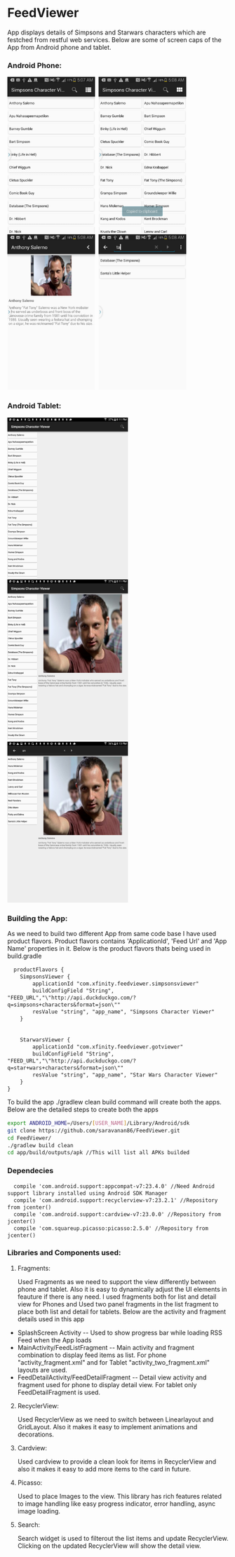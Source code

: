 # FeedViewer
App displays details of Simpsons and Starwars characters which are festched from restful web services. Below are some of screen caps of the App from Android phone and tablet.

### Android Phone:
<img src="/ScreenCaps/PhoneMainList.png" alt="Phone Main List" width="200px"/>&nbsp;&nbsp;<img src="/ScreenCaps/PhoneMainGrid.png" alt="Phone Main Grid" width="200px"/>&nbsp;&nbsp;<img src="/ScreenCaps/PhoneDetail.png" alt="Phone Detail" width="200px"/>&nbsp;&nbsp;<img src="/ScreenCaps/PhoneSearch.png" alt="Phone Search" width="200px"/>


### Android Tablet:
<img src="/ScreenCaps/TabletList.png" alt="Tablet List" width="275px"/>&nbsp;&nbsp;<img src="/ScreenCaps/TabletSearch.png" alt="Tablet Detail" width="275px"/>&nbsp;&nbsp;<img src="/ScreenCaps/TabletDetail.png" alt="Tablet Search" width="275px"/>

### Building the App: 

As we need to build two different App from same code base I have used product flavors. Product flavors contains 'ApplicationId', 'Feed Url' and 'App Name' properties in it. Below is the product flavors thats being used in build.gradle
      
      
      
      productFlavors {
        SimpsonsViewer {
            applicationId "com.xfinity.feedviewer.simpsonsviewer"
            buildConfigField "String", "FEED_URL","\"http://api.duckduckgo.com/?q=simpsons+characters&format=json\""
            resValue "string", "app_name", "Simpsons Character Viewer"
        }


        StarwarsViewer {
            applicationId "com.xfinity.feedviewer.gotviewer"
            buildConfigField "String", "FEED_URL","\"http://api.duckduckgo.com/?q=star+wars+characters&format=json\""
            resValue "string", "app_name", "Star Wars Character Viewer"
        }
    }
      

To build the app ./gradlew clean build command will create both the apps. Below are the detailed steps to create both the apps 

```sh
export ANDROID_HOME=/Users/[USER_NAME]/Library/Android/sdk
git clone https://github.com/saravanan86/FeedViewer.git
cd FeedViewer/
./gradlew build clean
cd app/build/outputs/apk //This will list all APKs builded
```

### Dependecies

      compile 'com.android.support:appcompat-v7:23.4.0' //Need Android support library installed using Android SDK Manager
      compile 'com.android.support:recyclerview-v7:23.2.1' //Repository from jcenter()
      compile 'com.android.support:cardview-v7:23.0.0' //Repository from jcenter()
      compile 'com.squareup.picasso:picasso:2.5.0' //Repository from jcenter()

### Libraries and Components used:

1. Fragments: 
      
    Used Fragments as we need to support the view differently between phone and tablet. Also it is easy to dynamically adjust the UI elements in feauture if there is any need. I used fragments both for list and detail view for Phones and Used two panel fragments in the list fragment to place both list and detail for tablets. Below are the activity and fragment details used in this app
  - SplashScreen Activity -- Used to show progress bar while loading RSS Feed when the App loads
  - MainActivity/FeedListFragment -- Main activity and fragment combination to display feed items as list. For phone "activity_fragment.xml" and for Tablet "activity_two_fragment.xml" layouts are used.
  - FeedDetailActivity/FeedDetailFragment -- Detail view activity and fragment used for phone to display detail view. For tablet only FeedDetailFragment is used.

2. RecyclerView: 
      
    Used RecyclerView as we need to switch between Linearlayout and GridLayout. Also it makes it easy to implement animations and decorations.

3. Cardview: 
      
    Used cardview to provide a clean look for items in RecyclerView and also it makes it easy to add more items to the card in future.

4. Picasso: 
      
    Used to place Images to the view. This library has rich features related to image handling like easy progress indicator, error handling, async image loading.

5. Search: 
      
    Search widget is used to filterout the list items and update RecyclerView. Clicking on the updated RecyclerView will show the detail view.
